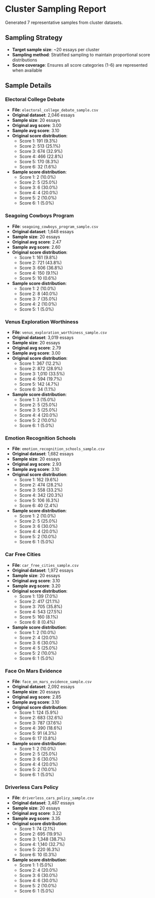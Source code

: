 # Cluster Sampling Report

Generated 7 representative samples from cluster datasets.

## Sampling Strategy

- **Target sample size**: ~20 essays per cluster
- **Sampling method**: Stratified sampling to maintain proportional score distributions
- **Score coverage**: Ensures all score categories (1-6) are represented when available

## Sample Details

### Electoral College Debate
- **File**: `electoral_college_debate_sample.csv`
- **Original dataset**: 2,046 essays
- **Sample size**: 20 essays
- **Original avg score**: 3.00
- **Sample avg score**: 3.10
- **Original score distribution**:
  - Score 1: 191 (9.3%)
  - Score 2: 513 (25.1%)
  - Score 3: 674 (32.9%)
  - Score 4: 466 (22.8%)
  - Score 5: 170 (8.3%)
  - Score 6: 32 (1.6%)
- **Sample score distribution**:
  - Score 1: 2 (10.0%)
  - Score 2: 5 (25.0%)
  - Score 3: 6 (30.0%)
  - Score 4: 4 (20.0%)
  - Score 5: 2 (10.0%)
  - Score 6: 1 (5.0%)

### Seagoing Cowboys Program
- **File**: `seagoing_cowboys_program_sample.csv`
- **Original dataset**: 1,648 essays
- **Sample size**: 20 essays
- **Original avg score**: 2.47
- **Sample avg score**: 2.60
- **Original score distribution**:
  - Score 1: 161 (9.8%)
  - Score 2: 721 (43.8%)
  - Score 3: 606 (36.8%)
  - Score 4: 150 (9.1%)
  - Score 5: 10 (0.6%)
- **Sample score distribution**:
  - Score 1: 2 (10.0%)
  - Score 2: 8 (40.0%)
  - Score 3: 7 (35.0%)
  - Score 4: 2 (10.0%)
  - Score 5: 1 (5.0%)

### Venus Exploration Worthiness
- **File**: `venus_exploration_worthiness_sample.csv`
- **Original dataset**: 3,019 essays
- **Sample size**: 20 essays
- **Original avg score**: 2.79
- **Sample avg score**: 3.00
- **Original score distribution**:
  - Score 1: 367 (12.2%)
  - Score 2: 872 (28.9%)
  - Score 3: 1,010 (33.5%)
  - Score 4: 594 (19.7%)
  - Score 5: 142 (4.7%)
  - Score 6: 34 (1.1%)
- **Sample score distribution**:
  - Score 1: 3 (15.0%)
  - Score 2: 5 (25.0%)
  - Score 3: 5 (25.0%)
  - Score 4: 4 (20.0%)
  - Score 5: 2 (10.0%)
  - Score 6: 1 (5.0%)

### Emotion Recognition Schools
- **File**: `emotion_recognition_schools_sample.csv`
- **Original dataset**: 1,682 essays
- **Sample size**: 20 essays
- **Original avg score**: 2.93
- **Sample avg score**: 3.10
- **Original score distribution**:
  - Score 1: 162 (9.6%)
  - Score 2: 474 (28.2%)
  - Score 3: 558 (33.2%)
  - Score 4: 342 (20.3%)
  - Score 5: 106 (6.3%)
  - Score 6: 40 (2.4%)
- **Sample score distribution**:
  - Score 1: 2 (10.0%)
  - Score 2: 5 (25.0%)
  - Score 3: 6 (30.0%)
  - Score 4: 4 (20.0%)
  - Score 5: 2 (10.0%)
  - Score 6: 1 (5.0%)

### Car Free Cities
- **File**: `car_free_cities_sample.csv`
- **Original dataset**: 1,972 essays
- **Sample size**: 20 essays
- **Original avg score**: 3.10
- **Sample avg score**: 3.20
- **Original score distribution**:
  - Score 1: 139 (7.0%)
  - Score 2: 417 (21.1%)
  - Score 3: 705 (35.8%)
  - Score 4: 543 (27.5%)
  - Score 5: 160 (8.1%)
  - Score 6: 8 (0.4%)
- **Sample score distribution**:
  - Score 1: 2 (10.0%)
  - Score 2: 4 (20.0%)
  - Score 3: 6 (30.0%)
  - Score 4: 5 (25.0%)
  - Score 5: 2 (10.0%)
  - Score 6: 1 (5.0%)

### Face On Mars Evidence
- **File**: `face_on_mars_evidence_sample.csv`
- **Original dataset**: 2,092 essays
- **Sample size**: 20 essays
- **Original avg score**: 2.85
- **Sample avg score**: 3.10
- **Original score distribution**:
  - Score 1: 124 (5.9%)
  - Score 2: 683 (32.6%)
  - Score 3: 787 (37.6%)
  - Score 4: 390 (18.6%)
  - Score 5: 91 (4.3%)
  - Score 6: 17 (0.8%)
- **Sample score distribution**:
  - Score 1: 2 (10.0%)
  - Score 2: 5 (25.0%)
  - Score 3: 6 (30.0%)
  - Score 4: 4 (20.0%)
  - Score 5: 2 (10.0%)
  - Score 6: 1 (5.0%)

### Driverless Cars Policy
- **File**: `driverless_cars_policy_sample.csv`
- **Original dataset**: 3,487 essays
- **Sample size**: 20 essays
- **Original avg score**: 3.22
- **Sample avg score**: 3.35
- **Original score distribution**:
  - Score 1: 74 (2.1%)
  - Score 2: 695 (19.9%)
  - Score 3: 1,348 (38.7%)
  - Score 4: 1,140 (32.7%)
  - Score 5: 220 (6.3%)
  - Score 6: 10 (0.3%)
- **Sample score distribution**:
  - Score 1: 1 (5.0%)
  - Score 2: 4 (20.0%)
  - Score 3: 6 (30.0%)
  - Score 4: 6 (30.0%)
  - Score 5: 2 (10.0%)
  - Score 6: 1 (5.0%)

